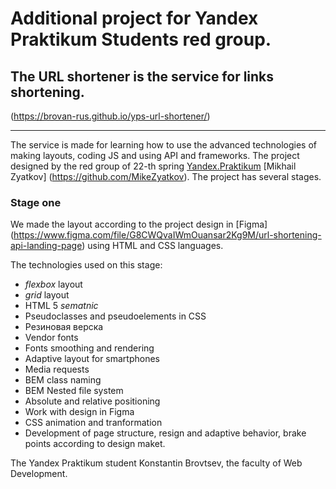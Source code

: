 # Additional project for Yandex Praktikum Students red group.
## The URL shortener is the service for links shortening.

(https://brovan-rus.github.io/yps-url-shortener/)

***

The service is made for learning how to use the advanced technologies of making layouts, coding JS and using API and frameworks. The project designed by the red group of 22-th spring [Yandex.Praktikum](https://praktikum.yandex.ru/) [Mikhail Zyatkov] (https://github.com/MikeZyatkov).
The project has several stages.

### Stage one

We made the layout according to the project design in [Figma] (https://www.figma.com/file/G8CWQvaIWmOuansar2Kg9M/url-shortening-api-landing-page) using HTML and CSS languages.

The technologies used on this stage:

* *flexbox* layout
* *grid* layout
* HTML 5 *sematnic*
* Pseudoclasses and pseudoelements in CSS
* Резиновая верска
* Vendor fonts
* Fonts smoothing and rendering
* Adaptive layout for smartphones
* Media requests
* BEM class naming
* BEM Nested file system
* Absolute and relative positioning
* Work with design in Figma
* CSS animation and tranformation
* Development of page structure, resign and adaptive behavior, brake points according to design maket.

The Yandex Praktikum student Konstantin Brovtsev, the faculty of Web Development.
